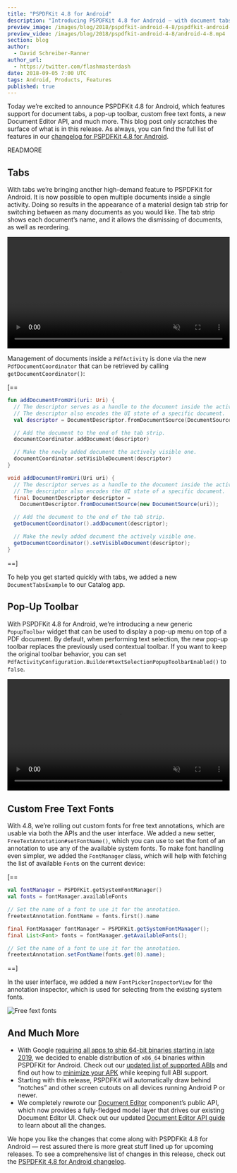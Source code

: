 ```yaml
---
title: "PSPDFKit 4.8 for Android"
description: "Introducing PSPDFKit 4.8 for Android — with document tabs, a pop-up toolbar, custom free text fonts, a new Document Editor API, and more."
preview_image: /images/blog/2018/pspdfkit-android-4-8/pspdfkit-android-4-8-header.png
preview_video: /images/blog/2018/pspdfkit-android-4-8/android-4-8.mp4
section: blog
author:
  - David Schreiber-Ranner
author_url:
  - https://twitter.com/flashmasterdash
date: 2018-09-05 7:00 UTC
tags: Android, Products, Features
published: true
---
```


Today we’re excited to announce PSPDFKit 4.8 for Android, which features support for document tabs, a pop-up toolbar, custom free text fonts, a new Document Editor API, and much more. This blog post only scratches the surface of what is in this release. As always, you can find the full list of features in our [changelog for PSPDFKit 4.8 for Android][changelog].

READMORE

## Tabs

With tabs we’re bringing another high-demand feature to PSPDFKit for Android. It is now possible to open multiple documents inside a single activity. Doing so results in the appearance of a material design tab strip for switching between as many documents as you would like. The tab strip shows each document’s name, and it allows the dismissing of documents, as well as reordering.

<video src="/images/blog/2018/pspdfkit-android-4-8/tabs.mp4" playsinline loop muted data-controller="video" data-video-autoplay="true" width="100%"></video>

Management of documents inside a `PdfActivity` is done via the new `PdfDocumentCoordinator` that can be retrieved by calling `getDocumentCoordinator()`:

[==

```MyActivity.kt
fun addDocumentFromUri(uri: Uri) {
  // The descriptor serves as a handle to the document inside the activity.
  // The descriptor also encodes the UI state of a specific document.
  val descriptor = DocumentDescriptor.fromDocumentSource(DocumentSource(uri))

  // Add the document to the end of the tab strip.
  documentCoordinator.addDocument(descriptor)

  // Make the newly added document the actively visible one.
  documentCoordinator.setVisibleDocument(descriptor)
}
```

```MyActivity.java
void addDocumentFromUri(Uri uri) {
  // The descriptor serves as a handle to the document inside the activity.
  // The descriptor also encodes the UI state of a specific document.
  final DocumentDescriptor descriptor =
    DocumentDescriptor.fromDocumentSource(new DocumentSource(uri));

  // Add the document to the end of the tab strip.
  getDocumentCoordinator().addDocument(descriptor);

  // Make the newly added document the actively visible one.
  getDocumentCoordinator().setVisibleDocument(descriptor);
}
```

==]

To help you get started quickly with tabs, we added a new `DocumentTabsExample` to our Catalog app.

## Pop-Up Toolbar

With PSPDFKit 4.8 for Android, we’re introducing a new generic `PopupToolbar` widget that can be used to display a pop-up menu on top of a PDF document. By default, when performing text selection, the new pop-up toolbar replaces the previously used contextual toolbar. If you want to keep the original toolbar behavior, you can set `PdfActivityConfiguration.Builder#textSelectionPopupToolbarEnabled()` to `false`.

<video src="/images/blog/2018/pspdfkit-android-4-8/copy-paste.mp4" playsinline loop muted data-controller="video" data-video-autoplay="true" width="100%"></video>

## Custom Free Text Fonts

With 4.8, we’re rolling out custom fonts for free text annotations, which are usable via both the APIs and the user interface. We added a new setter, `FreeTextAnnotation#setFontName()`, which you can use to set the font of an annotation to use any of the available system fonts. To make font handling even simpler, we added the `FontManager` class, which will help with fetching the list of available `Font`s on the current device:

[==

```kotlin
val fontManager = PSPDFKit.getSystemFontManager()
val fonts = fontManager.availableFonts

// Set the name of a font to use it for the annotation.
freetextAnnotation.fontName = fonts.first().name
```

```java
final FontManager fontManager = PSPDFKit.getSystemFontManager();
final List<Font> fonts = fontManager.getAvailableFonts();

// Set the name of a font to use it for the annotation.
freetextAnnotation.setFontName(fonts.get(0).name);
```

==]

In the user interface, we added a new `FontPickerInspectorView` for the annotation inspector, which is used for selecting from the existing system fonts.

![Free fext fonts](/images/blog/2018/pspdfkit-android-4-8/freetext-fonts.gif)

## And Much More

* With Google [requiring all apps to ship 64-bit binaries starting in late 2019][64-bit], we decided to enable distribution of `x86_64` binaries within PSPDFKit for Android. Check out our [updated list of supported ABIs][supported-abis] and find out how to [minimize your APK][minimize-apk] while keeping full ABI support.
* Starting with this release, PSPDFKit will automatically draw behind “notches” and other screen cutouts on all devices running Android P or newer.
* We completely rewrote our [Document Editor][document-editor-feature] component’s public API, which now provides a fully-fledged model layer that drives our existing Document Editor UI. Check out our updated [Document Editor API guide][document-editor-guide] to learn about all the changes.

We hope you like the changes that come along with PSPDFKit 4.8 for Android — rest assured there is more great stuff lined up for upcoming releases. To see a comprehensive list of changes in this release, check out the [PSPDFKit 4.8 for Android changelog][changelog].

[changelog]: https://pspdfkit.com/changelog/android/#4.8.0
[64-bit]: https://android-developers.googleblog.com/2017/12/improving-app-security-and-performance.html
[supported-abis]: https://pspdfkit.com/guides/android/current/faq/architectures/
[minimize-apk]: https://pspdfkit.com/guides/android/current/faq/framework-size/#reducing-the-size-of-your-app
[document-editor-guide]: https://pspdfkit.com/guides/android/current/features/document-editor/
[document-editor-feature]: https://pspdfkit.com/pdf-sdk/android/document-editor/
